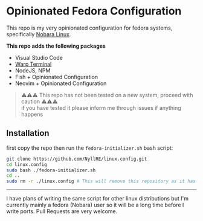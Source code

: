 # Opinionated Fedora Configuration

This repo is my very opinionated configuration for fedora systems, specifically [Nobara Linux](https://nobaraproject.org).

**This repo adds the following packages**
- Visual Studio Code
- [Warp Terminal](https://warp.dev)
- NodeJS, NPM
- Fish + Opinionated Configuration
- Neovim + Opinionated Configuration

> ⚠️⚠️⚠️ This repo has not been tested on a new system, proceed with caution ⚠️⚠️⚠️
> <br> if you have tested it please inform me through issues if anything happens


## Installation
first copy the repo then run the `fedora-initializer.sh` bash script:
```sh
git clone https://github.com/NyllRE/linux.config.git
cd linux.config
sudo bash ./fedora-initializer.sh
cd ..
sudo rm -r ./linux.config # This will remove this repository as it has served it's purpose
```

---

I have plans of writing the same script for other linux distributions but I'm currently mainly a fedora (Nobara) user so it will be a long time before I write ports. Pull Requests are very welcome.